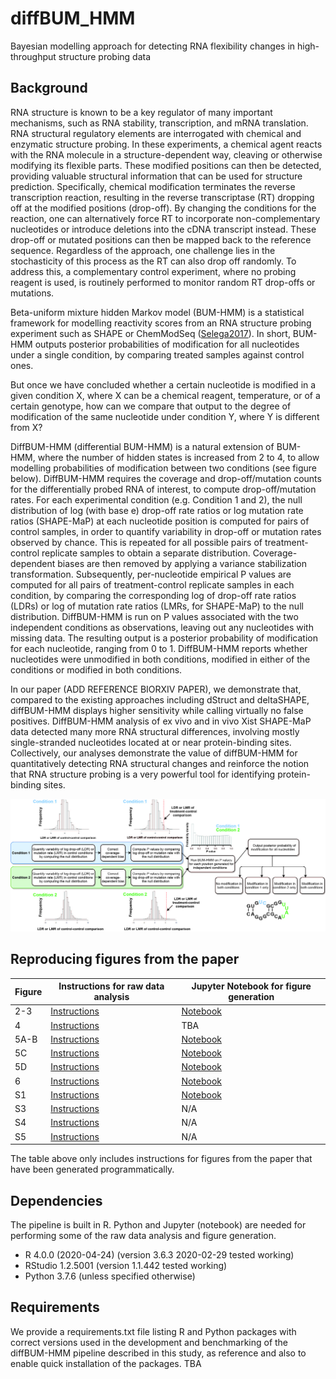 # diffBUM_HMM
Bayesian modelling approach for detecting RNA flexibility changes in high-throughput structure probing data

## Background 
RNA structure is known to be a key regulator of many important mechanisms, such as RNA stability, transcription, and mRNA translation. RNA structural regulatory elements are interrogated with chemical and enzymatic structure probing. In these experiments, a chemical agent reacts with the RNA molecule in a structure-dependent way, cleaving or otherwise modifying its flexible parts. These modified positions can then be detected, providing valuable structural information that can be used for structure prediction.
Specifically, chemical modification terminates the reverse transcription reaction, resulting in the reverse transcriptase (RT) dropping off at the modified positions (drop-off). By changing the conditions for the reaction, one can alternatively force RT to incorporate non-complementary nucleotides or introduce deletions into the cDNA transcript instead. These drop-off or mutated positions can then be mapped back to the reference sequence. Regardless of the approach, one challenge lies in the stochasticity of this process as the RT can also drop off randomly. To address this, a complementary control experiment, where no probing reagent is used, is routinely performed to monitor random RT drop-offs or mutations.

Beta-uniform mixture hidden Markov model (BUM-HMM) is a statistical framework for modelling reactivity scores from an RNA structure probing experiment such as SHAPE or ChemModSeq ([Selega2017](https://pubmed.ncbi.nlm.nih.gov/27819660/)).  In short, BUM-HMM outputs posterior probabilities of modification for all nucleotides under a single condition, by comparing treated samples against control ones. 

But once we have concluded whether a certain nucleotide is modified in a given condition X, where X can be a chemical reagent, temperature, or of a certain genotype, how can we compare that output to the degree of modification of the same nucleotide under condition Y, where Y is different from X?

DiffBUM-HMM (differential BUM-HMM) is a natural extension of BUM-HMM, where the number of hidden states is increased from 2 to 4, to allow modelling probabilities of modification between two conditions (see figure below). DiffBUM-HMM requires the coverage and drop-off/mutation counts for the differentially probed RNA of interest, to compute drop-off/mutation rates. For each experimental condition (e.g. Condition 1 and 2), the null distribution of log (with base e) drop-off rate ratios or log mutation rate ratios (SHAPE-MaP) at each nucleotide position is computed for pairs of control samples, in order to quantify variability in drop-off or mutation rates observed by chance. This is repeated for all possible pairs of treatment-control replicate samples to obtain a separate distribution. Coverage-dependent biases are then removed by applying a variance stabilization transformation. Subsequently, per-nucleotide empirical P values are computed for all pairs of treatment-control replicate samples in each condition, by comparing the corresponding log of drop-off rate ratios (LDRs) or log of mutation rate ratios (LMRs, for SHAPE-MaP) to the null distribution. DiffBUM-HMM is run on P values associated with the two independent conditions as observations, leaving out any nucleotides with missing data. The resulting output is a posterior probability of modification for each nucleotide, ranging from 0 to 1. DiffBUM-HMM reports whether nucleotides were unmodified in both conditions, modified in either of the conditions or modified in both conditions.

In our paper (ADD REFERENCE BIORXIV PAPER), we demonstrate that, compared to the existing approaches including dStruct and deltaSHAPE, diffBUM-HMM displays higher sensitivity while calling virtually no false positives. DiffBUM-HMM analysis of ex vivo and in vivo Xist SHAPE-MaP data detected many more RNA structural differences, involving mostly single-stranded nucleotides located at or near protein-binding sites. Collectively, our analyses demonstrate the value of diffBUM-HMM for quantitatively detecting RNA structural changes and reinforce the notion that RNA structure probing is a very powerful tool for identifying protein-binding sites.

![Images/Figure_1.jpg](Images/Figure_1.jpg)

## Reproducing figures from the paper
| Figure | Instructions for raw data analysis | Jupyter Notebook for figure generation |
|   ------------- |-------------        | -------------|
| 2-3  | [Instructions](./Jupyter_notebooks/Figure_2_3/instructions_data_analysis_fig2_3.txt)  | [Notebook](./Jupyter_notebooks/Figure_2_3/Plotting_5'ETS_and_35S_data.ipynb)  |
| 4   |  [Instructions](./Jupyter_notebooks/Figure_4/instructions_data_analysis_fig4.txt)  | TBA     |
| 5A-B   | [Instructions](./Jupyter_notebooks/Figure_5/instructions_data_analysis_fig5.txt)    | [Notebook](./Jupyter_notebooks/Figure_5/Binning_and_smoothing_diffBUM_HMM_signal/notebook_binned_results.ipynb)   |
| 5C   | [Instructions](./Jupyter_notebooks/Figure_5/instructions_data_analysis_fig5.txt)     | [Notebook](./Jupyter_notebooks/Figure_5/Heatmap_diffBUM-HMM_&_deltaSHAPE_with_protein_binding_sites/heatmap.ipynb)    |
| 5D   | [Instructions](./Jupyter_notebooks/Figure_5/instructions_data_analysis_fig5.txt)     | [Notebook](./Jupyter_notebooks/Figure_5/Hypergeometric_test_Xist_bindingsites/notebook_hypergeometric_test.ipynb)  |
| 6   | [Instructions](./Jupyter_notebooks/Figure_6/instructions_data_analysis_fig6.txt)   | [Notebook](./Jupyter_notebooks/Figure_6/Nucleotide_analyses.ipynb)     |
| S1    | [Instructions](./Jupyter_notebooks/Supplementary_Figure_1/instructions_data_analysis_figS1.txt)   |[Notebook](./Jupyter_notebooks/Supplementary_Figure_1/Plotting_pertubation_tests.ipynb)    |
| S3    | [Instructions](./Jupyter_notebooks/Supplementary_Figure_3/instructions_SF3.txt)   | N/A    |
| S4    | [Instructions](./Jupyter_notebooks/Supplementary_Figure_4/instructions_SF4.txt)    | N/A    |
| S5    | [Instructions](./Jupyter_notebooks/Supplementary_Figure_5/instructions_SF5.txt)  | N/A   |

The table above only includes instructions for figures from the paper that have been generated programmatically. 

## Dependencies
The pipeline is built in R. Python and Jupyter (notebook) are needed for performing some of the raw data analysis and figure generation. 

- R 4.0.0 (2020-04-24) (version 3.6.3 2020-02-29 tested working)
- RStudio 1.2.5001 (version 1.1.442 tested working)
- Python 3.7.6 (unless specified otherwise)

## Requirements 
We provide a requirements.txt file listing R and Python packages with correct versions used in the development and benchmarking of the diffBUM-HMM pipeline described in this study, as reference and also to enable quick installation of the packages. TBA





